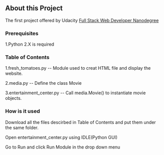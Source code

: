 ## About this Project

The first project offered by Udacity [Full Stack Web Developer Nanodegree](https://www.udacity.com/course/full-stack-web-developer-nanodegree--nd004)

### Prerequisites

1.Python 2.X is required

### Table of Contents

1.fresh_tomatoes.py -- Module used to creat HTML file and display the website.

2.media.py -- Define the class Movie

3.entertainment_center.py -- Call media.Movie() to instantiate movie objects.

### How is it used

Download all the files descirbed in Table of Contents and put them under the same folder.

Open entertainment_center.py using IDLE(Python GUI)

Go to Run and click Run Module in the drop down menu
